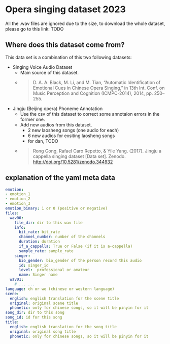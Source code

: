 # Opera singing dataset 2023
All the .wav files are ignored due to the size, to download the whole dataset, please go to this link: TODO

## Where does this dataset come from?
This data set is a combination of this two following datasets:
- Singing Voice Audio Dataset
  - Main source of this dataset.
  - > D. A. A. Black, M. Li, and M. Tian, “Automatic Identification of Emotional Cues in Chinese Opera Singing,” in 13th Int. Conf. on Music Perception and Cognition (ICMPC-2014), 2014, pp. 250–255.
- Jingju (Beijing opera) Phoneme Annotation
  - Use the csv of this dataset to correct some annotaion errors in the former one.
  - Add new audios from this dataset.
    - 2 new laosheng songs (one audio for each)
    - 6 new audios for exsiting laosheng songs
    - for dan, TODO
  - > Rong Gong, Rafael Caro Repetto, & Yile Yang. (2017). Jingju a cappella singing dataset [Data set]. Zenodo. http://doi.org/10.5281/zenodo.344932

## explanation of the yaml meta data
```yaml
emotion:
- emotion_1
- emotion_2
- emotion_3
emotion_binary: 1 or 0 (positive or negative)
files:
  wav00:
    file_dir: dir to this wav file
    info:
      bit_rate: bit_rate
      channel_number: number of the channels
      duration: duration
      if_a_cappella: True or False (if it is a-cappella)
      sample_rate: sample_rate
    singer:
      bio_gender: bio_gender of the person record this audio
      id: singer_id
      level:  professional or amateur
      name: Singer name
  wav01:
    # ... ...
language: ch or we (chinese or western language)
scene:
  english: english translation for the scene title
  original: original scene title
  phonetic: only for chinese songs, so it will be pinyin for it
song_dir: dir to this song
song_id: id for this song
title:
  english: english translation for the song title
  original: original song title
  phonetic: only for chinese songs, so it will be pinyin for it
```